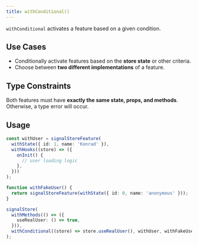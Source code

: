 ```yaml
---
title: withConditional()
---
```


`withConditional` activates a feature based on a given condition.

## Use Cases

- Conditionally activate features based on the **store state** or other criteria.
- Choose between **two different implementations** of a feature.

## Type Constraints

Both features must have **exactly the same state, props, and methods**.
Otherwise, a type error will occur.

## Usage

```typescript
const withUser = signalStoreFeature(
  withState({ id: 1, name: 'Konrad' }),
  withHooks((store) => ({
    onInit() {
      // user loading logic
    },
  }))
);

function withFakeUser() {
  return signalStoreFeature(withState({ id: 0, name: 'anonymous' }));
}

signalStore(
  withMethods(() => ({
    useRealUser: () => true,
  })),
  withConditional((store) => store.useRealUser(), withUser, withFakeUser)
);
```
